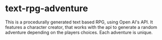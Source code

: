 # text-rpg-adventure

This is a procedurally generated text based RPG, using Open AI's API. It features a character creator, that works with the api to generate a random adventure depending on the players choices. Each adventure is unique.
